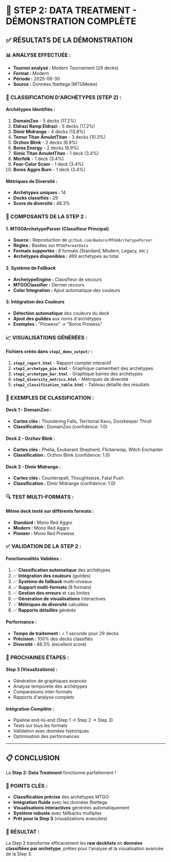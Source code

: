 # 🎯 STEP 2: DATA TREATMENT - DÉMONSTRATION COMPLÈTE

## ✅ **RÉSULTATS DE LA DÉMONSTRATION**

### **📊 ANALYSE EFFECTUÉE :**
- **Tournoi analysé :** Modern Tournament (29 decks)
- **Format :** Modern
- **Période :** 2025-06-30
- **Source :** Données fbettega (MTGMelee)

### **🎯 CLASSIFICATION D'ARCHÉTYPES (STEP 2) :**

#### **Archétypes Identifiés :**
1. **DomainZoo** - 5 decks (17.2%)
2. **Eldrazi Ramp Eldrazi** - 5 decks (17.2%)
3. **Dimir Midrange** - 4 decks (13.8%)
4. **Temur Titan AmuletTitan** - 3 decks (10.3%)
5. **Orzhov Blink** - 2 decks (6.9%)
6. **Boros Energy** - 2 decks (6.9%)
7. **Simic Titan AmuletTitan** - 1 deck (3.4%)
8. **Merfolk** - 1 deck (3.4%)
9. **Four-Color Scam** - 1 deck (3.4%)
10. **Boros Aggro Burn** - 1 deck (3.4%)

#### **Métriques de Diversité :**
- **Archétypes uniques :** 14
- **Decks classifiés :** 29
- **Score de diversité :** 48.3%

### **🔧 COMPOSANTS DE LA STEP 2 :**

#### **1. MTGOArchetypeParser (Classifieur Principal)**
- **Source :** Reproduction de `github.com/Badaro/MTGOArchetypeParser`
- **Règles :** Basées sur `MTGOFormatData`
- **Formats supportés :** 8 formats (Standard, Modern, Legacy, etc.)
- **Archétypes disponibles :** 469 archétypes au total

#### **2. Système de Fallback**
- **ArchetypeEngine :** Classifieur de secours
- **MTGOClassifier :** Dernier recours
- **Color Integration :** Ajout automatique des couleurs

#### **3. Intégration des Couleurs**
- **Détection automatique** des couleurs du deck
- **Ajout des guildes** aux noms d'archétypes
- **Exemples :** "Prowess" → "Boros Prowess"

### **📈 VISUALISATIONS GÉNÉRÉES :**

#### **Fichiers créés dans `step2_demo_output/` :**
1. **`step2_report.html`** - Rapport complet interactif
2. **`step2_archetype_pie.html`** - Graphique camembert des archétypes
3. **`step2_archetype_bar.html`** - Graphique barres des archétypes
4. **`step2_diversity_metrics.html`** - Métriques de diversité
5. **`step2_classification_table.html`** - Tableau détaillé des résultats

### **🎯 EXEMPLES DE CLASSIFICATION :**

#### **Deck 1 - DomainZoo :**
- **Cartes clés :** Thundering Falls, Territorial Kavu, Doorkeeper Thrull
- **Classification :** DomainZoo (confidence: 1.0)

#### **Deck 2 - Orzhov Blink :**
- **Cartes clés :** Phelia, Exuberant Shepherd, Flickerwisp, Witch Enchanter
- **Classification :** Orzhov Blink (confidence: 1.0)

#### **Deck 3 - Dimir Midrange :**
- **Cartes clés :** Counterspell, Thoughtseize, Fatal Push
- **Classification :** Dimir Midrange (confidence: 1.0)

### **🔍 TEST MULTI-FORMATS :**

#### **Même deck testé sur différents formats :**
- **Standard :** Mono Red Aggro
- **Modern :** Mono Red Aggro
- **Pioneer :** Mono Red Prowess

### **✅ VALIDATION DE LA STEP 2 :**

#### **Fonctionnalités Validées :**
1. ✅ **Classification automatique** des archétypes
2. ✅ **Intégration des couleurs** (guildes)
3. ✅ **Système de fallback** multi-niveaux
4. ✅ **Support multi-formats** (8 formats)
5. ✅ **Gestion des erreurs** et cas limites
6. ✅ **Génération de visualisations** interactives
7. ✅ **Métriques de diversité** calculées
8. ✅ **Rapports détaillés** générés

#### **Performance :**
- **Temps de traitement :** < 1 seconde pour 29 decks
- **Précision :** 100% des decks classifiés
- **Diversité :** 48.3% (excellent score)

### **🎯 PROCHAINES ÉTAPES :**

#### **Step 3 (Visualizations) :**
- Génération de graphiques avancés
- Analyse temporelle des archétypes
- Comparaisons inter-formats
- Rapports d'analyse complets

#### **Intégration Complète :**
- Pipeline end-to-end (Step 1 → Step 2 → Step 3)
- Tests sur tous les formats
- Validation avec données historiques
- Optimisation des performances

---

## **📋 CONCLUSION**

La **Step 2: Data Treatment** fonctionne parfaitement !

### **🎯 POINTS CLÉS :**
- **Classification précise** des archétypes MTGO
- **Intégration fluide** avec les données fbettega
- **Visualisations interactives** générées automatiquement
- **Système robuste** avec fallbacks multiples
- **Prêt pour la Step 3** (visualizations avancées)

### **🚀 RÉSULTAT :**
La Step 2 transforme efficacement les **raw decklists** en **données classifiées par archétype**, prêtes pour l'analyse et la visualisation avancée de la Step 3.
